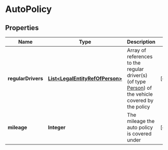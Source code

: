 # AutoPolicy

## Properties
Name | Type | Description | Notes
------------ | ------------- | ------------- | -------------
**regularDrivers** | [**List&lt;LegalEntityRefOfPerson&gt;**](LegalEntityRefOfPerson.md) | Array of references to the regular driver(s) (of type [Person](#person)) of the vehicle covered by the policy |  [optional]
**mileage** | **Integer** | The mileage the auto policy is covered under |  [optional]
